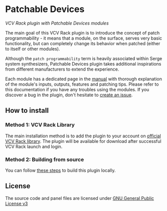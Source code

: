 # Patchable Devices
*VCV Rack plugin with Patchable Devices modules*

The main goal of this VCV Rack plugin is to introduce the concept of patch programmability - it means that a module, on the surface, serves very basic functionality, but can completely change its behavior when patched (either to itself or other modules).

Although the `patch programmability` term is heavily associated within Serge system synthesizers, Patchable Devices plugin takes additional inspirations from different manufacturers to extend the experience.

Each module has a dedicated page in the [manual](MANUAL.md) with thorough explanation of the module's inputs, outputs, features and patching tips. Please refer to this documentation if you have any troubles using the modules. If you discover a bug in the plugin, don't hesitate to [create an issue](https://github.com/nullJaX/vcvrack-patchable-devices/issues).
## How to install
### Method 1: VCV Rack Library
The main installation method is to add the plugin to your account on [official VCV Rack library](https://library.vcvrack.com/). The plugin will be available for download after successful VCV Rack launch and login.
### Method 2: Building from source
You can follow [these steps](https://vcvrack.com/manual/Building#Building-Rack-plugins) to build this plugin locally.
## License
The source code and panel files are licensed under [GNU General Public License v3](LICENSE)